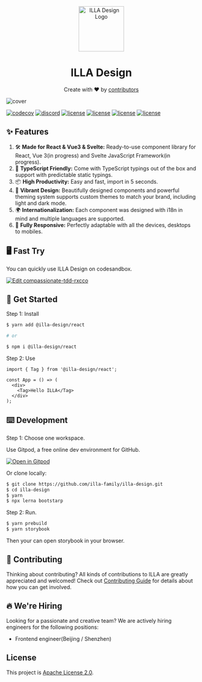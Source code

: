 <div align="center">
    <img alt="ILLA Design Logo" width="120px" height="120px" src="https://devbo.cn/logo.svg"/>
</div>

<h1 align="center">ILLA Design</h1>

<div align="center">
  <p>Create with ❤︎ by <a href="https://github.com/illa-family/illa-design/graphs/contributors">contributors</a></p>
</div>

![cover](https://devbo.cn/cover.png)

[![codecov](https://codecov.io/gh/illa-family/illa-design/branch/main/graph/badge.svg?token=GR2SOLBWQN)](https://codecov.io/gh/illa-family/illa-design)
[![discord](https://img.shields.io/discord/912270459574292500.svg?&label=&logo=discord&logoColor=ffffff&color=7389D8&labelColor=6A7EC2)](https://discord.gg/2tGBuJkgd6)
[![license](https://devbo.cn/chromatic.svg)](https://chromatic.com/library?appId=618513c5ace06a003a5ed751&branch=main)
[![license](https://devbo.cn/storybook.svg)](https://main--618513c5ace06a003a5ed751.chromatic.com)
[![license](https://badgen.net/gitlab/license/gitlab-org/omnibus-gitlab)](./LICENSE)
[![license](https://badgen.net/badge/PRs/Welcome/green?icon=storybook)](./CONTRIBUTING.md)

## ✨ Features

1. 🛠 **Made for React & Vue3 & Svelte:** Ready-to-use component library for React, Vue 3(in progress) and Svelte JavaScript
   Framework(in progress).
2. 📝 **TypeScript Friendly:** Come with TypeScript typings out of the box and support with predictable static typings.
3. 📦 **High Productivity:** Easy and fast, import in 5 seconds.
4. 🎨 **Vibrant Design:** Beautifully designed components and powerful theming system supports custom themes to match your
   brand, including light and dark mode.
5. 🌍 **Internationalization:** Each component was designed with i18n in mind and multiple languages are supported.
6. 📱 **Fully Responsive:** Perfectly adaptable with all the devices, desktops to mobiles.

## 🖥 Fast Try

You can quickly use ILLA Design on codesandbox.

[![Edit compassionate-tdd-rxcco](https://codesandbox.io/static/img/play-codesandbox.svg)](https://codesandbox.io/s/compassionate-tdd-rxcco?fontsize=14&hidenavigation=1&theme=dark)

## 🚀 Get Started

Step 1: Install

```bash
$ yarn add @illa-design/react

# or

$ npm i @illa-design/react
```

Step 2: Use

```tsx
import { Tag } from '@illa-design/react';

const App = () => (
  <div>
    <Tag>Hello ILLA</Tag>
  </div>
);
```

## ⌨️ Development

Step 1: Choose one workspace.

Use Gitpod, a free online dev environment for GitHub.

[![Open in Gitpod](https://gitpod.io/button/open-in-gitpod.svg)](https://gitpod.io/#https://github.com/illa-family/illa-design)

Or clone locally:

```bash
$ git clone https://github.com/illa-family/illa-design.git
$ cd illa-design
$ yarn
$ npx lerna bootstarp
```

Step 2: Run.

```bash
$ yarn prebuild
$ yarn storybook
```

Then your can open storybook in your browser.

## 🌱 Contributing

Thinking about contributing? All kinds of contributions to ILLA are greatly appreciated and welcomed! Check out [Contributing Guide](./CONTRIBUTING.md) for details about how you can get involved.

## 🔥 We're Hiring
Looking for a passionate and creative team?
We are actively hiring engineers for the following positions:
- Frontend engineer(Beijing / Shenzhen)

## License

This project is [Apache License 2.0](./LICENSE).
